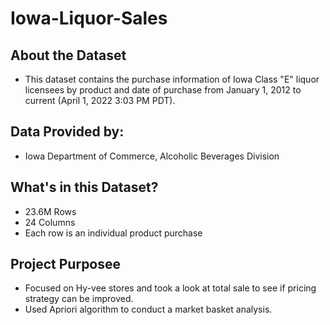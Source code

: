# Iowa-Liquor-Sales

## About the Dataset
- This dataset contains the purchase information of Iowa Class "E" liquor licensees by product and date of purchase from January 1, 2012 to current (April 1, 2022 3:03 PM PDT).

## Data Provided by:
- Iowa Department of Commerce, Alcoholic Beverages Division

## What's in this Dataset?
- 23.6M Rows
- 24 Columns
- Each row is an individual product purchase

## Project Purposee
- Focused on Hy-vee stores and took a look at total sale to see if pricing strategy can be improved.
- Used Apriori algorithm to conduct a market basket analysis.

